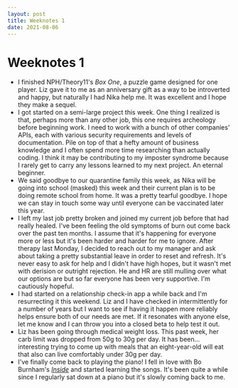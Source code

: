 ```yaml
---
layout: post
title: Weeknotes 1
date: 2021-08-06
---
```


# Weeknotes 1
* I finished NPH/Theory11's *Box One*, a puzzle game designed for one player. Liz gave it to me as an anniversary gift as a way to be introverted and happy, but naturally I had Nika help me. It was excellent and I hope they make a sequel.
* I got started on a semi-large project this week. One thing I realized is that, perhaps more than any other job, this one requires archeology before beginning work. I need to work with a bunch of other companies' APIs, each with various security requirements and levels of documentation. Pile on top of that a hefty amount of business knowledge and I often spend more time researching than actually coding. I think it may be contributing to my imposter syndrome because I rarely get to carry any lessons learned to my next project. An eternal beginner.
* We said goodbye to our quarantine family this week, as Nika will be going into school (masked) this week and their current plan is to be doing remote school from home. It was a pretty tearful goodbye. I hope we can stay in touch some way until everyone can be vaccinated later this year.
* I left my last job pretty broken and joined my current job before that had really healed. I've been feeling the old symptoms of burn out come back over the past ten months. I assume that it's happening for everyone more or less but it's been harder and harder for me to ignore. After therapy last Monday, I decided to reach out to my manager and ask about taking a pretty substantial leave in order to reset and refresh. It's never easy to ask for help and I didn't have high hopes, but it wasn't met with derision or outright rejection. He and HR are still mulling over what our options are but so far everyone has been very supportive. I'm cautiously hopeful.
* I had started on a relationship check-in app a while back and I'm resurrecting it this weekend. Liz and I have checked in intermittently for a number of years but I want to see if having it happen more reliably helps ensure both of our needs are met. If it resonates with anyone else, let me know and I can throw you into a closed beta to help test it out.
* Liz has been going through medical weight loss. This past week, her carb limit was dropped from 50g to 30g per day. It has been... interesting trying to come up with meals that an eight-year-old will eat that also can live comfortably under 30g per day.
* I've finally come back to playing the piano! I fell in love with Bo Burnham's [_Inside_](https://www.netflix.com/title/81289483) and started learning the songs. It's been quite a while since I regularly sat down at a piano but it's slowly coming back to me.
